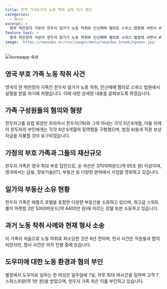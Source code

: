 ```yaml
---
title: 부자 가사도우미 노동 착취 실형 위기 재산
categories:
  - News
excerpt: >
  영국 억만장자 가문의 힌두자 일가가 노동 착취와 인신매매 혐의로 스위스 법정에 서면서 4명이 징역형을 구형받을 위기에 처했다. 이들은 370억파운드의 순 자산을 보유한 영국 최대 부호 집안으로, 최고급 호텔 소유도 이들의 소유이다. 현재 형사 사건은 진행 중이며, 직원들은 하루 18시간 일하면서 매우 낮은 급여를 받았다고 주장하고 있다. 이에 대해 가족 측은 반박하며 그들을 존경으로 대우했다고 주장하고 있다.
feature_text: >
  영국 억만장자 가문의 힌두자 일가가 노동 착취와 인신매매 혐의로 스위스 법정에 서면서 4명이 징역형을 구형받을 위기에 처했다. 이들은 370억파운드의 순 자산을 보유한 영국 최대 부호 집안으로, 최고급 호텔 소유도 이들의 소유이다. 현재 형사 사건은 진행 중이며, 직원들은 하루 18시간 일하면서 매우 낮은 급여를 받았다고 주장하고 있다. 이에 대해 가족 측은 반박하며 그들을 존경으로 대우했다고 주장하고 있다.
image: 'https://newsdao.kr/res/images/meta/newsdao_breakingnews.jpg'
---
```


<p><img src="https://newsdao.kr/res/images/meta/newsdao_breakingnews.jpg" alt="koreaapp 속보" /></p>

<h2 data-ke-size="size26">영국 부호 가족 노동 착취 사건</h2>

<p data-ke-size="size16">영국의 한 억만장자 가족인 힌두자 일가가 노동 착취, 인신매매 혐의로 스위스 법원에서 실형을 받을 위기에 처했습니다. 이에 대한 상세한 내용을 살펴보도록 하겠습니다.</p>

<h2>가족 구성원들의 혐의와 형량</h2>

<p data-ke-size="size16">힌두자그룹 유럽 회장인 프라카시 힌두자(78)와 그의 아내는 각각 5년 6개월, 아들 아제이 힌두자의 부인에게는 각각 4년 6개월의 징역형을 구형했으며, 법정 비용과 직원 보상 자금을 지불할 것이 요구되었습니다.</p>

<h2>가정의 부호 가족과 그들의 재산규모</h2>

<p data-ke-size="size16">힌두자 가족은 영국 최대 부호 집안으로, 순 자산은 370억파운드(약 65조 원) 이상이며, 영국에서는 금융, 정보기술(IT), 부동산 등 다양한 분야에서 사업을 영위하고 있습니다.</p>

<h2>일가의 부동산 소유 현황</h2>

<p data-ke-size="size16">힌두자 가족은 래플즈 호텔을 포함한 다양한 부동산을 소유하고 있으며, 최고급 스위트룸이 하룻밤 2만 5000파운드(약 4400만 원)에 이르는 호텔 또한 소유하고 있습니다.</p>

<h2>과거 노동 착취 사례와 현재 형사 소송</h2>

<p data-ke-size="size16">이 가족이 처음으로 노동 착취로 피소당한 것은 6년 전이며, 민사 사건은 직원들과 합의되었지만, 형사 사건은 아직 진행 중에 있습니다.</p>

<h2>도우미에 대한 노동 환경과 혐의 부인</h2>

<p data-ke-size="size16">별장에서 도우미로 일하는 한 여성은 일주일에 7일, 하루 최대 18시간을 일하며 고작 7 스위스프랑(약 1만 원)을 받았으며, 힌두자 가족 측은 이를 부인하고 있습니다.</p>


